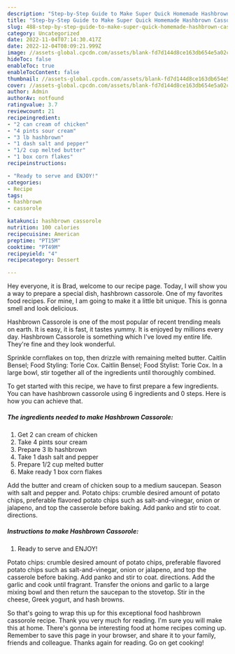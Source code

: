```yaml
---
description: "Step-by-Step Guide to Make Super Quick Homemade Hashbrown Cassorole"
title: "Step-by-Step Guide to Make Super Quick Homemade Hashbrown Cassorole"
slug: 488-step-by-step-guide-to-make-super-quick-homemade-hashbrown-cassorole
category: Uncategorized
date: 2022-11-04T07:14:30.417Z
date: 2022-12-04T08:09:21.999Z
image: //assets-global.cpcdn.com/assets/blank-fd7d144d8ce163db654e5a02c40b08a2775adb7897d16e4062681dc7e1b2800f.png
hideToc: false
enableToc: true
enableTocContent: false
thumbnail: //assets-global.cpcdn.com/assets/blank-fd7d144d8ce163db654e5a02c40b08a2775adb7897d16e4062681dc7e1b2800f.png
cover: //assets-global.cpcdn.com/assets/blank-fd7d144d8ce163db654e5a02c40b08a2775adb7897d16e4062681dc7e1b2800f.png
author: Admin
authorAv: notfound
ratingvalue: 3.7
reviewcount: 21
recipeingredient:
- "2 can cream of chicken"
- "4 pints sour cream"
- "3 lb hashbrown"
- "1 dash salt and pepper"
- "1/2 cup melted butter"
- "1 box corn flakes"
recipeinstructions:

- "Ready to serve and ENJOY!"
categories:
- Recipe
tags:
- hashbrown
- cassorole

katakunci: hashbrown cassorole 
nutrition: 100 calories
recipecuisine: American
preptime: "PT15M"
cooktime: "PT49M"
recipeyield: "4"
recipecategory: Dessert

---
```



Hey everyone, it is Brad, welcome to our recipe page. Today, I will show you a way to prepare a special dish, hashbrown cassorole. One of my favorites food recipes. For mine, I am going to make it a little bit unique. This is gonna smell and look delicious.

Hashbrown Cassorole is one of the most popular of recent trending meals on earth. It is easy, it is fast, it tastes yummy. It is enjoyed by millions every day. Hashbrown Cassorole is something which I've loved my entire life. They're fine and they look wonderful.

Sprinkle cornflakes on top, then drizzle with remaining melted butter. Caitlin Bensel; Food Styling: Torie Cox. Caitlin Bensel; Food Stylist: Torie Cox. In a large bowl, stir together all of the ingredients until thoroughly combined.


To get started with this recipe, we have to first prepare a few ingredients. You can have hashbrown cassorole using 6 ingredients and 0 steps. Here is how you can achieve that.

<!--inarticleads1-->

##### The ingredients needed to make Hashbrown Cassorole:

1. Get 2 can cream of chicken
1. Take 4 pints sour cream
1. Prepare 3 lb hashbrown
1. Take 1 dash salt and pepper
1. Prepare 1/2 cup melted butter
1. Make ready 1 box corn flakes


Add the butter and cream of chicken soup to a medium saucepan. Season with salt and pepper and. Potato chips: crumble desired amount of potato chips, preferable flavored potato chips such as salt-and-vinegar, onion or jalapeno, and top the casserole before baking. Add panko and stir to coat. directions. 

<!--inarticleads2-->

##### Instructions to make Hashbrown Cassorole:


1. Ready to serve and ENJOY!

Potato chips: crumble desired amount of potato chips, preferable flavored potato chips such as salt-and-vinegar, onion or jalapeno, and top the casserole before baking. Add panko and stir to coat. directions. Add the garlic and cook until fragrant. Transfer the onions and garlic to a large mixing bowl and then return the saucepan to the stovetop. Stir in the cheese, Greek yogurt, and hash browns. 

So that's going to wrap this up for this exceptional food hashbrown cassorole recipe. Thank you very much for reading. I'm sure you will make this at home. There's gonna be interesting food at home recipes coming up. Remember to save this page in your browser, and share it to your family, friends and colleague. Thanks again for reading. Go on get cooking!
